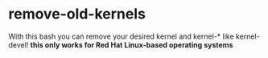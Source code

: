 # remove-old-kernels
With this bash you can remove your desired kernel and kernel-* like kernel-devel!
**this only works for Red Hat Linux-based operating systems**
